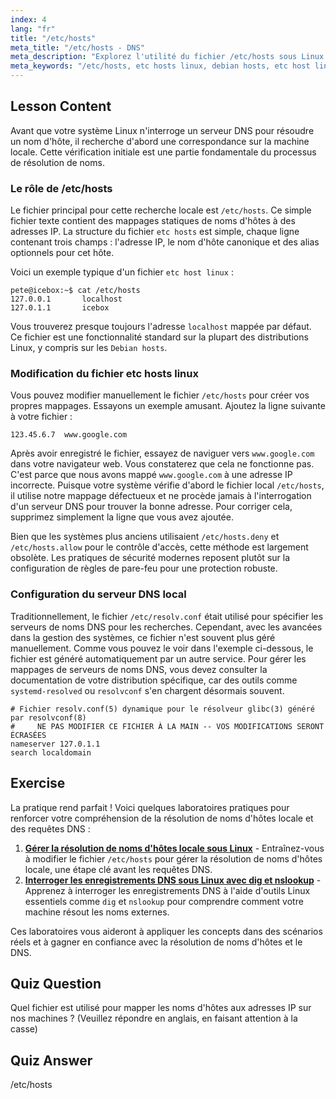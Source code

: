 ```yaml
---
index: 4
lang: "fr"
title: "/etc/hosts"
meta_title: "/etc/hosts - DNS"
meta_description: "Explorez l'utilité du fichier /etc/hosts sous Linux. Apprenez comment ce fichier mappe les noms d'hôtes aux adresses IP, son rôle dans la résolution DNS locale et comment le configurer sur des systèmes comme Debian. Un guide de la configuration etc hosts linux."
meta_keywords: "/etc/hosts, etc hosts linux, debian hosts, etc host linux, etc hosts, réseau Linux, mappage nom d'hôte, résolution DNS"
---
```


## Lesson Content

Avant que votre système Linux n'interroge un serveur DNS pour résoudre un nom d'hôte, il recherche d'abord une correspondance sur la machine locale. Cette vérification initiale est une partie fondamentale du processus de résolution de noms.

### Le rôle de /etc/hosts

Le fichier principal pour cette recherche locale est `/etc/hosts`. Ce simple fichier texte contient des mappages statiques de noms d'hôtes à des adresses IP. La structure du fichier `etc hosts` est simple, chaque ligne contenant trois champs : l'adresse IP, le nom d'hôte canonique et des alias optionnels pour cet hôte.

Voici un exemple typique d'un fichier `etc host linux` :

```plaintext
pete@icebox:~$ cat /etc/hosts
127.0.0.1       localhost
127.0.1.1       icebox
```

Vous trouverez presque toujours l'adresse `localhost` mappée par défaut. Ce fichier est une fonctionnalité standard sur la plupart des distributions Linux, y compris sur les `Debian hosts`.

### Modification du fichier etc hosts linux

Vous pouvez modifier manuellement le fichier `/etc/hosts` pour créer vos propres mappages. Essayons un exemple amusant. Ajoutez la ligne suivante à votre fichier :

```plaintext
123.45.6.7  www.google.com
```

Après avoir enregistré le fichier, essayez de naviguer vers `www.google.com` dans votre navigateur web. Vous constaterez que cela ne fonctionne pas. C'est parce que nous avons mappé `www.google.com` à une adresse IP incorrecte. Puisque votre système vérifie d'abord le fichier local `/etc/hosts`, il utilise notre mappage défectueux et ne procède jamais à l'interrogation d'un serveur DNS pour trouver la bonne adresse. Pour corriger cela, supprimez simplement la ligne que vous avez ajoutée.

Bien que les systèmes plus anciens utilisaient `/etc/hosts.deny` et `/etc/hosts.allow` pour le contrôle d'accès, cette méthode est largement obsolète. Les pratiques de sécurité modernes reposent plutôt sur la configuration de règles de pare-feu pour une protection robuste.

### Configuration du serveur DNS local

Traditionnellement, le fichier `/etc/resolv.conf` était utilisé pour spécifier les serveurs de noms DNS pour les recherches. Cependant, avec les avancées dans la gestion des systèmes, ce fichier n'est souvent plus géré manuellement. Comme vous pouvez le voir dans l'exemple ci-dessous, le fichier est généré automatiquement par un autre service. Pour gérer les mappages de serveurs de noms DNS, vous devez consulter la documentation de votre distribution spécifique, car des outils comme `systemd-resolved` ou `resolvconf` s'en chargent désormais souvent.

```plaintext
# Fichier resolv.conf(5) dynamique pour le résolveur glibc(3) généré par resolvconf(8)
#     NE PAS MODIFIER CE FICHIER À LA MAIN -- VOS MODIFICATIONS SERONT ÉCRASÉES
nameserver 127.0.1.1
search localdomain
```

## Exercise

La pratique rend parfait ! Voici quelques laboratoires pratiques pour renforcer votre compréhension de la résolution de noms d'hôtes locale et des requêtes DNS :

1. **[Gérer la résolution de noms d'hôtes locale sous Linux](https://labex.io/fr/labs/comptia-manage-local-hostname-resolution-in-linux-592792)** - Entraînez-vous à modifier le fichier `/etc/hosts` pour gérer la résolution de noms d'hôtes locale, une étape clé avant les requêtes DNS.
2. **[Interroger les enregistrements DNS sous Linux avec dig et nslookup](https://labex.io/fr/labs/comptia-query-dns-records-in-linux-with-dig-and-nslookup-592796)** - Apprenez à interroger les enregistrements DNS à l'aide d'outils Linux essentiels comme `dig` et `nslookup` pour comprendre comment votre machine résout les noms externes.

Ces laboratoires vous aideront à appliquer les concepts dans des scénarios réels et à gagner en confiance avec la résolution de noms d'hôtes et le DNS.

## Quiz Question

Quel fichier est utilisé pour mapper les noms d'hôtes aux adresses IP sur nos machines ? (Veuillez répondre en anglais, en faisant attention à la casse)

## Quiz Answer

/etc/hosts
